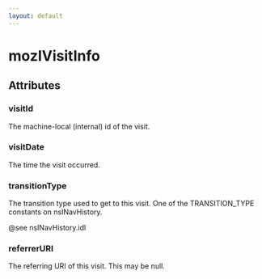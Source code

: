 ```yaml
---
layout: default
---
```


# mozIVisitInfo #

## Attributes ##

### visitId ###

The machine-local (internal) id of the visit.


### visitDate ###

The time the visit occurred.


### transitionType ###

The transition type used to get to this visit.  One of the TRANSITION_TYPE
constants on nsINavHistory.

@see nsINavHistory.idl


### referrerURI ###

The referring URI of this visit.  This may be null.

